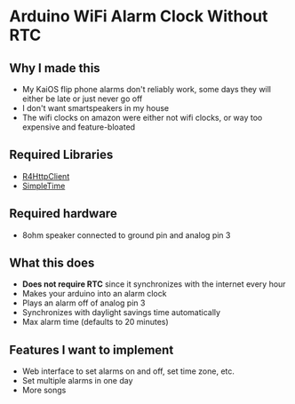 # Arduino WiFi Alarm Clock Without RTC

## Why I made this

- My KaiOS flip phone alarms don't reliably work, some days they will either be late or just never go off
- I don't want smartspeakers in my house
- The wifi clocks on amazon were either not wifi clocks, or way too expensive and feature-bloated

## Required Libraries

- [R4HttpClient](https://github.com/piscodev/r4httpclient)
- [SimpleTime](https://github.com/physee/SimpleTime)

## Required hardware

- 8ohm speaker connected to ground pin and analog pin 3

## What this does

- **Does not require RTC** since it synchronizes with the internet every hour
- Makes your arduino into an alarm clock
- Plays an alarm off of analog pin 3
- Synchronizes with daylight savings time automatically
- Max alarm time (defaults to 20 minutes)

## Features I want to implement

- Web interface to set alarms on and off, set time zone, etc.
- Set multiple alarms in one day
- More songs